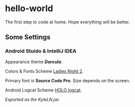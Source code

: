 # hello-world 
The first step to code at home. 
Hope everything will be better.

## Some Settings ##

### Android Stuido & IntelliJ IDEA ###
Appearance theme ***Darcula***.

Colors & Fonts Scheme [Ladies Night 2](http://color-themes.com/?view=theme&id=566065a4ddacef1b003edb63).

Primary font is **Source Code Pro**. Size depends on the screen.

Android Logcat Scheme [HOLO logcat](https://meedamian.com/post/deuglifying-android-studio/?hi).


*Exported as the KyleLN.jar.*